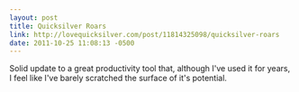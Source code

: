 ```yaml
---
layout: post
title: Quicksilver Roars
link: http://lovequicksilver.com/post/11814325098/quicksilver-roars
date: 2011-10-25 11:08:13 -0500
---
```


Solid update to a great productivity tool that, although I've used it
for years, I feel like I've barely scratched the surface of it's
potential.
